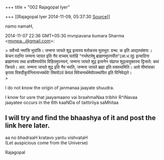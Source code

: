 +++
title = "002 Rajagopal Iyer"

+++
[[Rajagopal Iyer	2014-11-09, 05:37:30 [Source](https://groups.google.com/g/samskrita/c/NInzqM-xzw0)]]



namo namaH,  

  
2014-11-07 22:36 GMT+05:30 mvnpavana kumara Sharma \<[mvnpa...@gmail.com]()\>:  

\> सर्वेभ्यो नमांसि भूयांसि। जन्मना जायते शूद्र इत्यस्य श्लोकस्य मूलभूत: ग्रन्थ: क इति आद्यस्संशय:। केचन वदन्ति जन्मना जायत इति नैव वाच्यम् यतोहि "गर्भाष्टमेषु ब्राह्मणमुपनयीत"(आ.ध.सू) इत्यादिना ब्राह्मणस्य तथा क्षत्रवैश्ययोरेव विहितमुपनयनं, जन्मना जायते शूद्र इत्यनेन संप्राप्त शूद्रत्वयुक्तस्य द्विजाते: कथं क्रियते। अत: जन्मना जायते शूद्र इति नैव भवति, जन्मना जायते ब्रह्मा इति वक्तव्यमिति। अतो मीमांसका कृपया विशदीकुर्वन्त्वित्यभ्यर्थये! विषयोऽयं केवलं विवेचनार्थमेवोपस्थापित इति विनिवेद्यते।  
\>  
  

I do not know the origin of janmanaa jaayate shuudra.  
  
I know for usre that jaayamaano vai braahmaNaa tribhir R^iNavaa  
jaayatee occurs in the 6th kaaNDa of taittiriiya saMhitaa  
  
I will try and find the bhaashya of it and post the link here later.  
--  
aa no bhadraaH kratavo yantu vishvataH  
(Let auspicious come from the Universe)  
  
Rajagopal  

